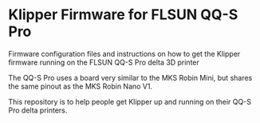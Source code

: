 # Klipper Firmware for FLSUN QQ-S Pro
Firmware configuration files and instructions on how to get the Klipper firmware running on the FLSUN QQ-S Pro delta 3D printer

The QQ-S Pro uses a board very similar to the MKS Robin Mini, but shares the same pinout as the MKS Robin Nano V1.

This repository is to help people get Klipper up and running on their QQ-S Pro delta printers.
